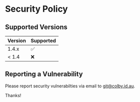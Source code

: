 # Security Policy

## Supported Versions

| Version | Supported          |
| ------- | ------------------ |
| 1.4.x   | :white_check_mark: |
| < 1.4   | :x:                |

## Reporting a Vulnerability

Please report security vulnerabilties via email to [git@colby.id.au](mailto:git@colby.id.au).

Thanks!
